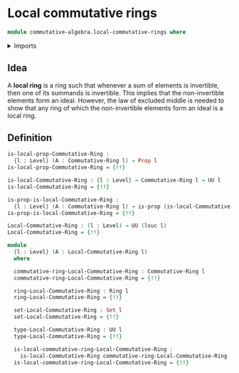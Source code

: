 # Local commutative rings

```agda
module commutative-algebra.local-commutative-rings where
```

<details><summary>Imports</summary>

```agda
open import commutative-algebra.commutative-rings

open import foundation.dependent-pair-types
open import foundation.propositions
open import foundation.sets
open import foundation.universe-levels

open import ring-theory.local-rings
open import ring-theory.rings
```

</details>

## Idea

A **local ring** is a ring such that whenever a sum of elements is invertible,
then one of its summands is invertible. This implies that the non-invertible
elements form an ideal. However, the law of excluded middle is needed to show
that any ring of which the non-invertible elements form an ideal is a local
ring.

## Definition

```agda
is-local-prop-Commutative-Ring :
  {l : Level} (A : Commutative-Ring l) → Prop l
is-local-prop-Commutative-Ring = {!!}

is-local-Commutative-Ring : {l : Level} → Commutative-Ring l → UU l
is-local-Commutative-Ring = {!!}

is-prop-is-local-Commutative-Ring :
  {l : Level} (A : Commutative-Ring l) → is-prop (is-local-Commutative-Ring A)
is-prop-is-local-Commutative-Ring = {!!}

Local-Commutative-Ring : (l : Level) → UU (lsuc l)
Local-Commutative-Ring = {!!}

module _
  {l : Level} (A : Local-Commutative-Ring l)
  where

  commutative-ring-Local-Commutative-Ring : Commutative-Ring l
  commutative-ring-Local-Commutative-Ring = {!!}

  ring-Local-Commutative-Ring : Ring l
  ring-Local-Commutative-Ring = {!!}

  set-Local-Commutative-Ring : Set l
  set-Local-Commutative-Ring = {!!}

  type-Local-Commutative-Ring : UU l
  type-Local-Commutative-Ring = {!!}

  is-local-commutative-ring-Local-Commutative-Ring :
    is-local-Commutative-Ring commutative-ring-Local-Commutative-Ring
  is-local-commutative-ring-Local-Commutative-Ring = {!!}
```

